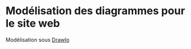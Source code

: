 # Modélisation des diagrammes pour le site web

Modélisation sous  [DrawIo](https://app.diagrams.net/)
